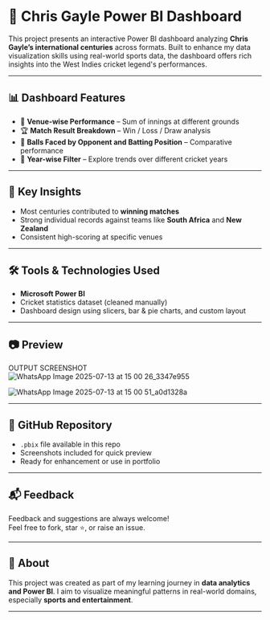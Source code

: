 # 🏏 Chris Gayle Power BI Dashboard

This project presents an interactive Power BI dashboard analyzing **Chris Gayle’s international centuries** across formats. Built to enhance my data visualization skills using real-world sports data, the dashboard offers rich insights into the West Indies cricket legend's performances.

---

## 📊 Dashboard Features

- 📍 **Venue-wise Performance** – Sum of innings at different grounds
- 🏆 **Match Result Breakdown** – Win / Loss / Draw analysis
- 🏏 **Balls Faced by Opponent and Batting Position** – Comparative performance
- 📅 **Year-wise Filter** – Explore trends over different cricket years

---

## 🌟 Key Insights

- Most centuries contributed to **winning matches**
- Strong individual records against teams like **South Africa** and **New Zealand**
- Consistent high-scoring at specific venues

---

## 🛠️ Tools & Technologies Used

- **Microsoft Power BI**
- Cricket statistics dataset (cleaned manually)
- Dashboard design using slicers, bar & pie charts, and custom layout

---

## 📷 Preview
 OUTPUT SCREENSHOT
![WhatsApp Image 2025-07-13 at 15 00 26_3347e955](https://github.com/user-attachments/assets/19b76159-d1f3-4ab5-b3c7-2aaaf40e17e8)

![WhatsApp Image 2025-07-13 at 15 00 51_a0d1328a](https://github.com/user-attachments/assets/005a0f90-3a10-4731-92a4-8c2dc63bd01c)

  


---

## 🔗 GitHub Repository

- `.pbix` file available in this repo
- Screenshots included for quick preview
- Ready for enhancement or use in portfolio

---

## 📬 Feedback

Feedback and suggestions are always welcome!  
Feel free to fork, star ⭐, or raise an issue.

---

## 📌 About

This project was created as part of my learning journey in **data analytics and Power BI**. I aim to visualize meaningful patterns in real-world domains, especially **sports and entertainment**.

---

